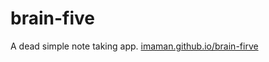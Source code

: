 # brain-five

A dead simple note taking app. [imaman.github.io/brain-firve](https://imaman.github.io/brain-five/)


